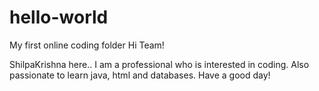 # hello-world
My first online coding folder
Hi Team!

ShilpaKrishna here.. I am a professional who is interested
in coding. Also passionate to learn java, html and databases.
Have a good day!
